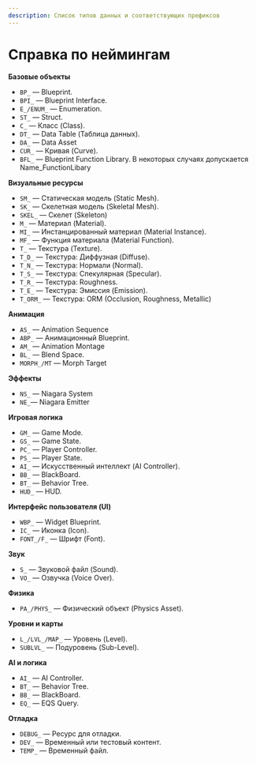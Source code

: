 ```yaml
---
description: Список типов данных и соответствующих префиксов
---
```


# Справка по неймингам



**Базовые объекты**

* `BP_` — Blueprint.
* `BPI_` — Blueprint Interface.
* `E_/ENUM_` — Enumeration.
* `ST_` — Struct.
* `C_` — Класс (Class).
* `DT_` — Data Table (Таблица данных).
* `DA_` —  Data Asset
* `CUR_` — Кривая (Curve).
* `BFL_` — Blueprint Function Library. В некоторых случаях допускается Name\_FunctionLibary

**Визуальные ресурсы**

* `SM_` — Статическая модель (Static Mesh).
* `SK_` — Скелетная модель (Skeletal Mesh).
* `SKEL_` — Скелет (Skeleton)
* `M_` — Материал (Material).
* `MI_` — Инстанцированный материал (Material Instance).
* `MF_` — Функция материала (Material Function).
* `T_` — Текстура (Texture).
* `T_D_` — Текстура: Диффузная (Diffuse).
* `T_N_` — Текстура: Нормали (Normal).
* `T_S_` — Текстура: Спекулярная (Specular).
* `T_R_` — Текстура: Roughness.
* `T_E_` — Текстура: Эмиссия (Emission).
* `T_ORM_` — Текстура: ORM (Occlusion, Roughness, Metallic)

**Анимация**

* `AS_` — Animation Sequence
* `ABP_` — Анимационный Blueprint.
* `AM_` — Animation Montage
* `BL_` — Blend Space.
* `MORPH_/MT` — Morph Target

**Эффекты**

* `NS_` — Niagara System
* `NE_`— Niagara Emitter

**Игровая логика**

* `GM_` — Game Mode.
* `GS_` — Game State.
* `PC_` — Player Controller.
* `PS_` — Player State.
* `AI_` — Искусственный интеллект (AI Controller).
* `BB_` — BlackBoard.
* `BT_` — Behavior Tree.
* `HUD_` — HUD.

**Интерфейс пользователя (UI)**

* `WBP_` — Widget Blueprint.
* `IC_` — Иконка (Icon).
* `FONT_/F_` — Шрифт (Font).

**Звук**

* `S_` — Звуковой файл (Sound).
* `VO_` — Озвучка (Voice Over).

**Физика**

* `PA_/PHYS_` — Физический объект (Physics Asset).

**Уровни и карты**

* `L_/LVL_/MAP_` — Уровень (Level).
* `SUBLVL_` — Подуровень (Sub-Level).

**AI и логика**

* `AI_` — AI Controller.
* `BT_` — Behavior Tree.
* `BB_` — BlackBoard.
* `EQ_` — EQS Query.

**Отладка**

* `DEBUG_` — Ресурс для отладки.
* `DEV_` — Временный или тестовый контент.
* `TEMP_` — Временный файл.
